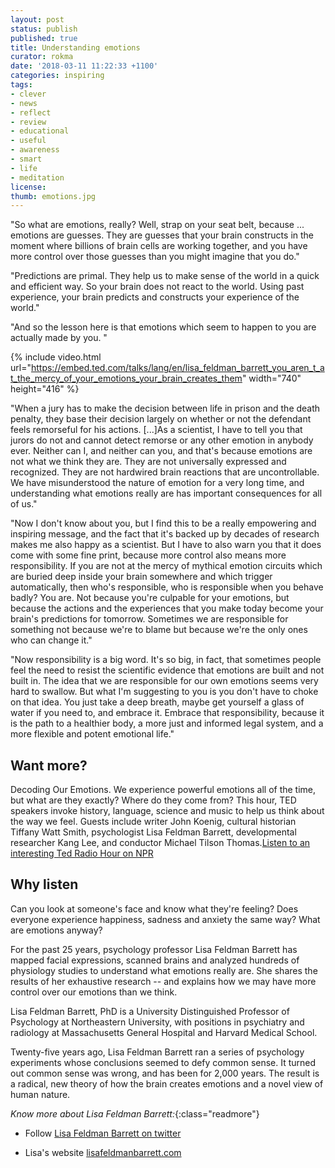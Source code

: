 ```yaml
---
layout: post
status: publish
published: true
title: Understanding emotions
curator: rokma
date: '2018-03-11 11:22:33 +1100'
categories: inspiring
tags:
- clever
- news
- reflect
- review
- educational
- useful
- awareness
- smart
- life
- meditation
license:
thumb: emotions.jpg
---
```


"So what are emotions, really? Well, strap on your seat belt, because ... emotions are guesses. They are guesses that your brain constructs in the moment where billions of brain cells are working together, and you have more control over those guesses than you might imagine that you do."


"Predictions are primal. They help us to make sense of the world in a quick and efficient way. So your brain does not react to the world. Using past experience, your brain predicts and constructs your experience of the world."


"And so the lesson here is that emotions which seem to happen to you are actually made by you. "

{% include video.html url="https://embed.ted.com/talks/lang/en/lisa_feldman_barrett_you_aren_t_at_the_mercy_of_your_emotions_your_brain_creates_them" width="740" height="416" %}

"When a jury has to make the decision between life in prison and the death penalty, they base their decision largely on whether or not the defendant feels remorseful for his actions. [...]As a scientist, I have to tell you that jurors do not and cannot detect remorse or any other emotion in anybody ever. Neither can I, and neither can you, and that's because emotions are not what we think they are. They are not universally expressed and recognized. They are not hardwired brain reactions that are uncontrollable. We have misunderstood the nature of emotion for a very long time, and understanding what emotions really are has important consequences for all of us."

"Now I don't know about you, but I find this to be a really empowering and inspiring message, and the fact that it's backed up by decades of research makes me also happy as a scientist. But I have to also warn you that it does come with some fine print, because more control also means more responsibility. If you are not at the mercy of mythical emotion circuits which are buried deep inside your brain somewhere and which trigger automatically, then who's responsible, who is responsible when you behave badly? You are. Not because you're culpable for your emotions, but because the actions and the experiences that you make today become your brain's predictions for tomorrow. Sometimes we are responsible for something not because we're to blame but because we're the only ones who can change it."

"Now responsibility is a big word. It's so big, in fact, that sometimes people feel the need to resist the scientific evidence that emotions are built and not built in. The idea that we are responsible for our own emotions seems very hard to swallow. But what I'm suggesting to you is you don't have to choke on that idea. You just take a deep breath, maybe get yourself a glass of water if you need to, and embrace it. Embrace that responsibility, because it is the path to a healthier body, a more just and informed legal system, and a more flexible and potent emotional life."




## Want more?

 Decoding Our Emotions. We experience powerful emotions all of the time, but what are they exactly? Where do they come from? This hour, TED speakers invoke history, language, science and music to help us think about the way we feel. Guests include writer John Koenig, cultural historian Tiffany Watt Smith, psychologist Lisa Feldman Barrett, developmental researcher Kang Lee, and conductor Michael Tilson Thomas.[Listen to an interesting Ted Radio Hour on NPR](https://play.podtrac.com/npr-510298/npr.mc.tritondigital.com/NPR_510298/media/anon.npr-mp3/npr/ted/2018/03/20180308_ted_emotions.mp3?orgId=1&d=3204&p=510298&story=591889022&t=podcast&e=591889022&ft=pod&f=510298)

## Why listen

Can you look at someone's face and know what they're feeling? Does everyone experience happiness, sadness and anxiety the same way? What are emotions anyway?

For the past 25 years, psychology professor Lisa Feldman Barrett has mapped facial expressions, scanned brains and analyzed hundreds of physiology studies to understand what emotions really are. She shares the results of her exhaustive research -- and explains how we may have more control over our emotions than we think.

Lisa Feldman Barrett, PhD is a University Distinguished Professor of Psychology at Northeastern University, with positions in psychiatry and radiology at Massachusetts General Hospital and Harvard Medical School.

Twenty-five years ago, Lisa Feldman Barrett ran a series of psychology experiments whose conclusions seemed to defy common sense. It turned out common sense was wrong, and has been for 2,000 years. The result is a radical, new theory of how the brain creates emotions and a novel view of human nature.


_Know more about Lisa Feldman Barrett:_{:class="readmore"}

- Follow [Lisa Feldman Barrett on twitter](https://twitter.com/lfeldmanbarrett)

- Lisa's website [lisafeldmanbarrett.com](https://lisafeldmanbarrett.com/)
